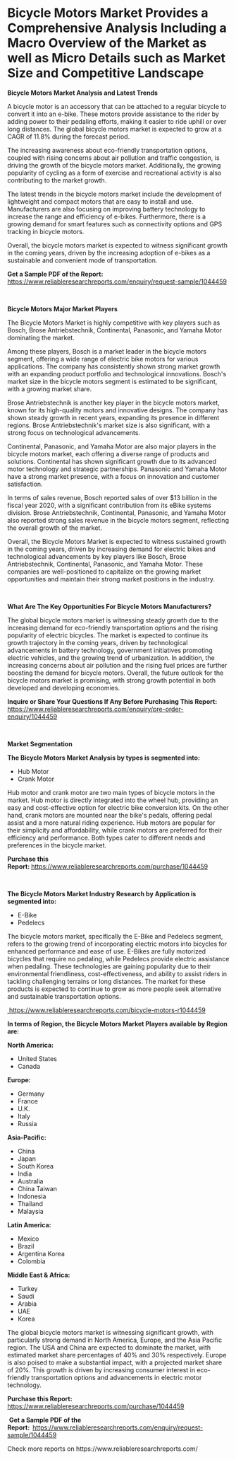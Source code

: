<p><h1>Bicycle Motors Market Provides a Comprehensive Analysis Including a Macro Overview of the Market as well as Micro Details such as Market Size and Competitive Landscape</h1></p><p><strong>Bicycle Motors Market Analysis and Latest Trends</strong></p>
<p><p>A bicycle motor is an accessory that can be attached to a regular bicycle to convert it into an e-bike. These motors provide assistance to the rider by adding power to their pedaling efforts, making it easier to ride uphill or over long distances. The global bicycle motors market is expected to grow at a CAGR of 11.8% during the forecast period.</p><p>The increasing awareness about eco-friendly transportation options, coupled with rising concerns about air pollution and traffic congestion, is driving the growth of the bicycle motors market. Additionally, the growing popularity of cycling as a form of exercise and recreational activity is also contributing to the market growth.</p><p>The latest trends in the bicycle motors market include the development of lightweight and compact motors that are easy to install and use. Manufacturers are also focusing on improving battery technology to increase the range and efficiency of e-bikes. Furthermore, there is a growing demand for smart features such as connectivity options and GPS tracking in bicycle motors.</p><p>Overall, the bicycle motors market is expected to witness significant growth in the coming years, driven by the increasing adoption of e-bikes as a sustainable and convenient mode of transportation.</p></p>
<p><strong>Get a Sample PDF of the Report:&nbsp;</strong> <a href="https://www.reliableresearchreports.com/enquiry/request-sample/1044459">https://www.reliableresearchreports.com/enquiry/request-sample/1044459</a></p>
<p>&nbsp;</p>
<p><strong>Bicycle Motors Major Market Players</strong></p>
<p><p>The Bicycle Motors Market is highly competitive with key players such as Bosch, Brose Antriebstechnik, Continental, Panasonic, and Yamaha Motor dominating the market. </p><p>Among these players, Bosch is a market leader in the bicycle motors segment, offering a wide range of electric bike motors for various applications. The company has consistently shown strong market growth with an expanding product portfolio and technological innovations. Bosch's market size in the bicycle motors segment is estimated to be significant, with a growing market share.</p><p>Brose Antriebstechnik is another key player in the bicycle motors market, known for its high-quality motors and innovative designs. The company has shown steady growth in recent years, expanding its presence in different regions. Brose Antriebstechnik's market size is also significant, with a strong focus on technological advancements.</p><p>Continental, Panasonic, and Yamaha Motor are also major players in the bicycle motors market, each offering a diverse range of products and solutions. Continental has shown significant growth due to its advanced motor technology and strategic partnerships. Panasonic and Yamaha Motor have a strong market presence, with a focus on innovation and customer satisfaction.</p><p>In terms of sales revenue, Bosch reported sales of over $13 billion in the fiscal year 2020, with a significant contribution from its eBike systems division. Brose Antriebstechnik, Continental, Panasonic, and Yamaha Motor also reported strong sales revenue in the bicycle motors segment, reflecting the overall growth of the market.</p><p>Overall, the Bicycle Motors Market is expected to witness sustained growth in the coming years, driven by increasing demand for electric bikes and technological advancements by key players like Bosch, Brose Antriebstechnik, Continental, Panasonic, and Yamaha Motor. These companies are well-positioned to capitalize on the growing market opportunities and maintain their strong market positions in the industry.</p></p>
<p>&nbsp;</p>
<p><strong>What Are The Key Opportunities For Bicycle Motors Manufacturers?</strong></p>
<p><p>The global bicycle motors market is witnessing steady growth due to the increasing demand for eco-friendly transportation options and the rising popularity of electric bicycles. The market is expected to continue its growth trajectory in the coming years, driven by technological advancements in battery technology, government initiatives promoting electric vehicles, and the growing trend of urbanization. In addition, the increasing concerns about air pollution and the rising fuel prices are further boosting the demand for bicycle motors. Overall, the future outlook for the bicycle motors market is promising, with strong growth potential in both developed and developing economies.</p></p>
<p><strong>Inquire or Share Your Questions If Any Before Purchasing This Report:</strong> <a href="https://www.reliableresearchreports.com/enquiry/pre-order-enquiry/1044459">https://www.reliableresearchreports.com/enquiry/pre-order-enquiry/1044459</a></p>
<p>&nbsp;</p>
<p><strong>Market Segmentation</strong></p>
<p><strong>The Bicycle Motors Market Analysis by types is segmented into:</strong></p>
<p><ul><li>Hub Motor</li><li>Crank Motor</li></ul></p>
<p><p>Hub motor and crank motor are two main types of bicycle motors in the market. Hub motor is directly integrated into the wheel hub, providing an easy and cost-effective option for electric bike conversion kits. On the other hand, crank motors are mounted near the bike's pedals, offering pedal assist and a more natural riding experience. Hub motors are popular for their simplicity and affordability, while crank motors are preferred for their efficiency and performance. Both types cater to different needs and preferences in the bicycle market.</p></p>
<p><strong>Purchase this Report:&nbsp;</strong><a href="https://www.reliableresearchreports.com/purchase/1044459">https://www.reliableresearchreports.com/purchase/1044459</a></p>
<p>&nbsp;</p>
<p><strong>The Bicycle Motors Market Industry Research by Application is segmented into:</strong></p>
<p><ul><li>E-Bike</li><li>Pedelecs</li></ul></p>
<p><p>The bicycle motors market, specifically the E-Bike and Pedelecs segment, refers to the growing trend of incorporating electric motors into bicycles for enhanced performance and ease of use. E-Bikes are fully motorized bicycles that require no pedaling, while Pedelecs provide electric assistance when pedaling. These technologies are gaining popularity due to their environmental friendliness, cost-effectiveness, and ability to assist riders in tackling challenging terrains or long distances. The market for these products is expected to continue to grow as more people seek alternative and sustainable transportation options.</p></p>
<p><a href="https://www.reliableresearchreports.com/bicycle-motors-r1044459">&nbsp;https://www.reliableresearchreports.com/bicycle-motors-r1044459</a></p>
<p><strong>In terms of Region, the Bicycle Motors Market Players available by Region are:</strong></p>
<p>
    <p> <strong> North America: </strong>
        <ul>
            <li>United States</li>
            <li>Canada</li>
        </ul>
        </p> 
    <p> <strong> Europe: </strong>
        <ul>
            <li>Germany</li>
            <li>France</li>
            <li>U.K.</li>
            <li>Italy</li>
            <li>Russia</li>
        </ul>
        </p> 
    <p> <strong> Asia-Pacific: </strong>
        <ul>
            <li>China</li>
            <li>Japan</li>
            <li>South Korea</li>
            <li>India</li>
            <li>Australia</li>
            <li>China Taiwan</li>
            <li>Indonesia</li>
            <li>Thailand</li>
            <li>Malaysia</li>
        </ul>
        </p> 
    <p> <strong> Latin America: </strong>
        <ul>
            <li>Mexico</li>
            <li>Brazil</li>
            <li>Argentina Korea</li>
            <li>Colombia</li>
        </ul>
        </p> 
    <p> <strong> Middle East & Africa: </strong>
        <ul>
            <li>Turkey</li>
            <li>Saudi</li>
            <li>Arabia</li>
            <li>UAE</li>
            <li>Korea</li>
        </ul>
    </p>
    </p>
<p><p>The global bicycle motors market is witnessing significant growth, with particularly strong demand in North America, Europe, and the Asia Pacific region. The USA and China are expected to dominate the market, with estimated market share percentages of 40% and 30% respectively. Europe is also poised to make a substantial impact, with a projected market share of 20%. This growth is driven by increasing consumer interest in eco-friendly transportation options and advancements in electric motor technology.</p></p>
<p><strong>Purchase this Report: </strong><a href="https://www.reliableresearchreports.com/purchase/1044459">https://www.reliableresearchreports.com/purchase/1044459</a></p>
<p>&nbsp;<strong>Get a Sample PDF of the Report:&nbsp;&nbsp;</strong><a href="https://www.reliableresearchreports.com/enquiry/request-sample/1044459">https://www.reliableresearchreports.com/enquiry/request-sample/1044459</a></p>
<p><strong></strong></p>
<p>Check more reports on https://www.reliableresearchreports.com/</p>